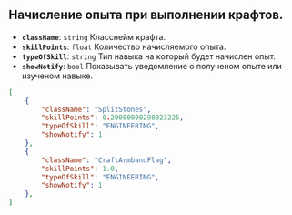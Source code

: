 ## Начисление опыта при выполнении крафтов.

- **`className`**: `string` Класснейм крафта.
- **`skillPoints`**: `float` Количество начисляемого опыта.
- **`typeOfSkill`**: `string` Тип навыка на который будет начислен опыт.
- **`showNotify`**: `bool` Показывать уведомление о полученом опыте или изученом навыке.
  
```json
[
    {
        "className": "SplitStones",
        "skillPoints": 0.20000000298023225,
        "typeOfSkill": "ENGINEERING",
        "showNotify": 1
    },
    {
        "className": "CraftArmbandFlag",
        "skillPoints": 1.0,
        "typeOfSkill": "ENGINEERING",
        "showNotify": 1
    },
]
```

